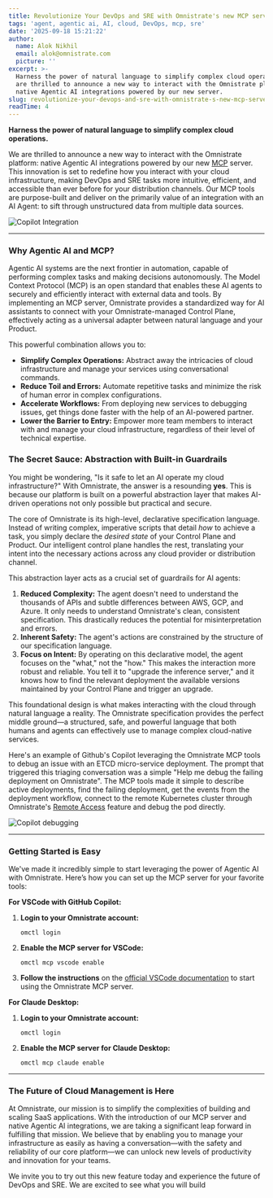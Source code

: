 ```yaml
---
title: Revolutionize Your DevOps and SRE with Omnistrate's new MCP server
tags: 'agent, agentic ai, AI, cloud, DevOps, mcp, sre'
date: '2025-09-18 15:21:22'
author:
  name: Alok Nikhil
  email: alok@omnistrate.com
  picture: ''
excerpt: >-
  Harness the power of natural language to simplify complex cloud operations. We
  are thrilled to announce a new way to interact with the Omnistrate platform:
  native Agentic AI integrations powered by our new server.
slug: revolutionize-your-devops-and-sre-with-omnistrate-s-new-mcp-server
readTime: 4
---
```


**Harness the power of natural language to simplify complex cloud operations.**

We are thrilled to announce a new way to interact with the Omnistrate platform: native Agentic AI integrations powered by our new [MCP](https://modelcontextprotocol.io/docs/getting-started/intro) server. This innovation is set to redefine how you interact with your cloud infrastructure, making DevOps and SRE tasks more intuitive, efficient, and accessible than ever before for your distribution channels. Our MCP tools are purpose-built and deliver on the primarily value of an integration with an AI Agent: to sift through unstructured data from multiple data sources.

![Copilot Integration][1]
***


### Why Agentic AI and MCP?


Agentic AI systems are the next frontier in automation, capable of performing complex tasks and making decisions autonomously. The Model Context Protocol (MCP) is an open standard that enables these AI agents to securely and efficiently interact with external data and tools. By implementing an MCP server, Omnistrate provides a standardized way for AI assistants to connect with your Omnistrate-managed Control Plane, effectively acting as a universal adapter between natural language and your Product.

This powerful combination allows you to:

*   **Simplify Complex Operations:** Abstract away the intricacies of cloud infrastructure and manage your services using conversational commands.
*   **Reduce Toil and Errors:** Automate repetitive tasks and minimize the risk of human error in complex configurations.
*   **Accelerate Workflows:** From deploying new services to debugging issues, get things done faster with the help of an AI-powered partner.
*   **Lower the Barrier to Entry:** Empower more team members to interact with and manage your cloud infrastructure, regardless of their level of technical expertise.


### The Secret Sauce: Abstraction with Built-in Guardrails


You might be wondering, "Is it safe to let an AI operate my cloud infrastructure?" With Omnistrate, the answer is a resounding **yes**. This is because our platform is built on a powerful abstraction layer that makes AI-driven operations not only possible but practical and secure.

The core of Omnistrate is its high-level, declarative specification language. Instead of writing complex, imperative scripts that detail *how* to achieve a task, you simply declare the *desired state* of your Control Plane and Product. Our intelligent control plane handles the rest, translating your intent into the necessary actions across any cloud provider or distribution channel.

This abstraction layer acts as a crucial set of guardrails for AI agents:

1.  **Reduced Complexity:** The agent doesn't need to understand the thousands of APIs and subtle differences between AWS, GCP, and Azure. It only needs to understand Omnistrate's clean, consistent specification. This drastically reduces the potential for misinterpretation and errors.
2.  **Inherent Safety:** The agent's actions are constrained by the structure of our specification language.
3.  **Focus on Intent:** By operating on this declarative model, the agent focuses on the "what," not the "how." This makes the interaction more robust and reliable. You tell it to "upgrade the inference server," and it knows how to find the relevant deployment the available versions maintained by your Control Plane and trigger an upgrade.

This foundational design is what makes interacting with the cloud through natural language a reality. The Omnistrate specification provides the perfect middle ground—a structured, safe, and powerful language that both humans and agents can effectively use to manage complex cloud-native services.

Here's an example of Github's Copilot leveraging the Omnistrate MCP tools to debug an issue with an ETCD micro-service deployment. The prompt that triggered this triaging conversation was a simple "Help me debug the failing deployment on Omnistrate". The MCP tools made it simple to describe active deployments, find the failing deployment, get the events from the deployment workflow, connect to the remote Kubernetes cluster through Omnistrate's [Remote Access](https://docs.omnistrate.com/operate-guides/deployment-cell-access/) feature and debug the pod directly.

![Copilot debugging][2]
***


### Getting Started is Easy


We've made it incredibly simple to start leveraging the power of Agentic AI with Omnistrate. Here’s how you can set up the MCP server for your favorite tools:

**For VSCode with GitHub Copilot:**

1.  **Login to your Omnistrate account:**

    `
    omctl login
    `
2.  **Enable the MCP server for VSCode:**

    `
    omctl mcp vscode enable
    `
3.  **Follow the instructions** on the [official VSCode documentation](https://code.visualstudio.com/docs/copilot/customization/mcp-servers#_manage-mcp-servers) to start using the Omnistrate MCP server.

**For Claude Desktop:**

1.  **Login to your Omnistrate account:**

    `
    omctl login
    `
2.  **Enable the MCP server for Claude Desktop:**

    `
    omctl mcp claude enable
    `
***


### The Future of Cloud Management is Here


At Omnistrate, our mission is to simplify the complexities of building and scaling SaaS applications. With the introduction of our MCP server and native Agentic AI integrations, we are taking a significant leap forward in fulfilling that mission. We believe that by enabling you to manage your infrastructure as easily as having a conversation—with the safety and reliability of our core platform—we can unlock new levels of productivity and innovation for your teams.

We invite you to try out this new feature today and experience the future of DevOps and SRE. We are excited to see what you will build


  [1]: https://drive.google.com/thumbnail?id=1pVQZFa32VP_Ew8dHiM1vlbq3DhIJsosN&sz=w720
  [2]: https://drive.google.com/thumbnail?id=1tmlpK6QTw3UB1-JP5IZWu_7GEBI8gm01&sz=w720
